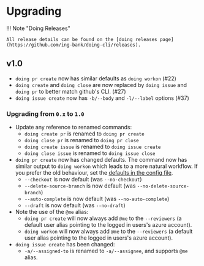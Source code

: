 # Upgrading

!!! Note "Doing Releases"

    All release details can be found on the [doing releases page](https://github.com/ing-bank/doing-cli/releases).

## v1.0

- `doing pr create` now has similar defaults as `doing workon` (#22) 
- `doing create` and `doing close` are now replaced by `doing issue` and `doing pr` to better match github's CLI. (#27)
- `doing issue create` now has `-b/--body` and `-l/--label` options (#37)


### Upgrading from `0.x` to `1.0`

- Update any reference to renamed commands:
    - `doing create pr` is renamed to `doing pr create`
    - `doing close pr` is renamed to `doing pr close`
    - `doing create issue` is renamed to `doing issue create`
    - `doing close issue` is renamed to `doing issue close`
- `doing pr create` now has changed defaults. The command now has similar output to `doing workon` which leads to a more natural workflow. If you prefer the old behaviour, set the [defaults in the config file](../reference/config_file.md#setting-command-defaults).
    - `--checkout` is now default (was `--no-checkout`)
    -  `--delete-source-branch` is now default (was `--no-delete-source-branch`)
    - `--auto-complete` is now default (was `--no-auto-complete`)
    - `--draft` is now default (was `--no-draft`)
- Note the use of the `@me` alias:
    - `doing pr create` will now always add `@me` to the `--reviewers` (a default user alias pointing to the logged in users's azure account).
    - `doing workon` will now always add `@me` to the `--reviewers` (a default user alias pointing to the logged in users's azure account).
- `doing issue create` has been changed:
    - `-a/--assigned-to` is renamed to `-a/--assignee`, and supports `@me` alias.





